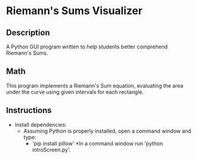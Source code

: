 # Riemann's Sums Visualizer

## Description
A Python GUI program written to help students better comprehend Riemann's Sums.

## Math
This program implements a Riemann's Sum equation, evaluating the area under the curve using given intervals for each rectangle.

## Instructions
* Install dependencies:
  * Assuming Python is properly installed, open a command window and type:
    * 'pip install pillow'
  *In a command window run 'python introScreen.py'.
